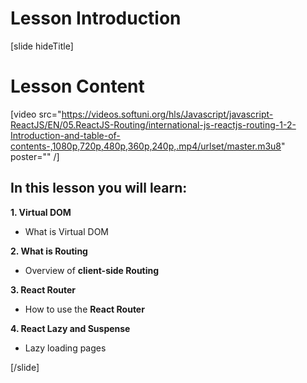 # Lesson Introduction

[slide hideTitle]

# Lesson Content

[video src="https://videos.softuni.org/hls/Javascript/javascript-ReactJS/EN/05.ReactJS-Routing/international-js-reactjs-routing-1-2-Introduction-and-table-of-contents-,1080p,720p,480p,360p,240p,.mp4/urlset/master.m3u8" poster="" /]

## In this lesson you will learn:

**1. Virtual DOM**

-  What is Virtual DOM

**2. What is Routing**

-  Overview of **client-side Routing**

**3. React Router**

-  How to use the **React Router**

**4. React Lazy and Suspense**

-  Lazy loading pages

[/slide]
